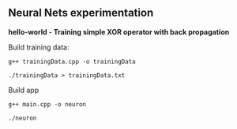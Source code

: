## Neural Nets experimentation

**hello-world - Training simple XOR operator with back propagation**

Build training data:

``g++ trainingData.cpp -o trainingData``

``./trainingData > trainingData.txt``

Build app

``g++ main.cpp -o neuron``

``./neuron``
